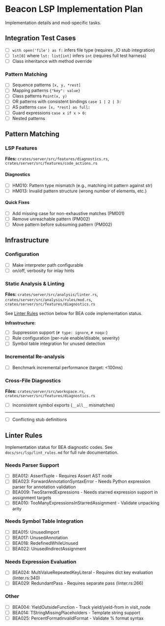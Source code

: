 # Beacon LSP Implementation Plan

Implementation details and mod-specific tasks.

## Integration Test Cases

- [ ] `with open('file') as f:` infers file type (requires _IO stub integration)
- [ ] `lst[0]` where `lst: list[int]` infers `int` (requires full test harness)
- [ ] Class inheritance with method override

### Pattern Matching

- [ ] Sequence patterns `[x, y, *rest]`
- [ ] Mapping patterns `{"key": value}`
- [ ] Class patterns `Point(x, y)`
- [ ] OR patterns with consistent bindings `case 1 | 2 | 3:`
- [ ] AS patterns `case [x, *rest] as full:`
- [ ] Guard expressions `case x if x > 0:`
- [ ] Nested patterns

## Pattern Matching

### LSP Features

**Files:** `crates/server/src/features/diagnostics.rs`, `crates/server/src/features/code_actions.rs`

#### Diagnostics

- [ ] HM010: Pattern type mismatch (e.g., matching int pattern against str)
- [ ] HM013: Invalid pattern structure (wrong number of elements, etc.)

#### Quick Fixes

- [ ] Add missing case for non-exhaustive matches (PM001)
- [ ] Remove unreachable pattern (PM002)
- [ ] Move pattern before subsuming pattern (PM002)

## Infrastructure

### Configuration

- [ ] Make interpreter path configurable
- [ ] on/off, verbosity for inlay hints

### Static Analysis & Linting

**Files:** `crates/server/src/analysis/linter.rs`, `crates/server/src/analysis/rules/mod.rs`, `crates/server/src/features/diagnostics.rs`

See [Linter Rules](#linter-rules) section below for BEA code implementation status.

**Infrastructure:**

- [ ] Suppression support (`# type: ignore`, `# noqa:`)
- [ ] Rule configuration (per-rule enable/disable, severity)
- [ ] Symbol table integration for unused detection

### Incremental Re-analysis

- [ ] Benchmark incremental performance (target: <100ms)

### Cross-File Diagnostics

**Files:** `crates/server/src/workspace.rs`, `crates/server/src/features/diagnostics.rs`

- [ ] Inconsistent symbol exports (`__all__` mismatches)

---

- [ ] Conflicting stub definitions

## Linter Rules

Implementation status for BEA diagnostic codes. See `docs/src/lsp/lint_rules.md` for full rule documentation.

### Needs Parser Support

- [ ] BEA012: AssertTuple - Requires Assert AST node
- [ ] BEA023: ForwardAnnotationSyntaxError - Needs Python expression parser for annotation validation
- [ ] BEA009: TwoStarredExpressions - Needs starred expression support in assignment targets
- [ ] BEA010: TooManyExpressionsInStarredAssignment - Validate unpacking arity

### Needs Symbol Table Integration

- [ ] BEA015: UnusedImport
- [ ] BEA017: UnusedAnnotation
- [ ] BEA018: RedefinedWhileUnused
- [ ] BEA022: UnusedIndirectAssignment

### Needs Expression Evaluation

- [ ] BEA024: MultiValueRepeatedKeyLiteral - Requires dict key evaluation (linter.rs:340)
- [ ] BEA029: RedundantPass - Requires separate pass (linter.rs:266)

### Other

- [ ] BEA004: YieldOutsideFunction - Track yield/yield-from in visit_node
- [ ] BEA014: TStringMissingPlaceholders - Template string support
- [ ] BEA025: PercentFormatInvalidFormat - Validate % format syntax

